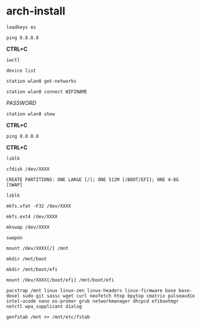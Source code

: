 # arch-install

`loadkeys es`

`ping 8.8.8.8`

**CTRL+C**

`iwctl`

`device list`

`station wlan0 get-networks`

`station wlan0 connect WIFINAME`

*PASSWORD*

`station wlan0 show`

**CTRL+C**

`ping 8.8.8.8`

**CTRL+C**

`lsblk`

`cfdisk /dev/XXXX`

`CREATE PARTITIONS: ONE LARGE [/]; ONE 512M [/BOOT/EFI]; ONE 4-8G [SWAP]`

`lsblk`

`mkfs.vfat -F32 /dev/XXXX`

`mkfs.ext4 /dev/XXXX`

`mkswap /dev/XXXX`

`swapon`

`mount /dev/XXXX[/] /mnt`

`mkdir /mnt/boot`

`mkdir /mnt/boot/efi`

`mount /dev/XXXX[/boot/efi] /mnt/boot/efi`

`pacstrap /mnt linux linux-zen linux-headers linux-firmware base base-devel sudo git sassc wget curl neofetch htop bpytop cmatrix pulseaudio intel-ucode nano os-prober grub networkmanager dhcpcd efibootmgr netctl wpa_supplicant dialog`

`genfstab /mnt >> /mnt/etc/fstab`
